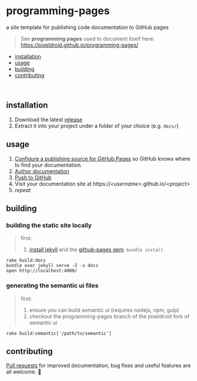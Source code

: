 # programming-pages

a site template for publishing code documentation to GitHub pages

> See **programming pages** used to document itself here: https://pixeldroid.github.io/programming-pages/

- [installation](#installation)
- [usage](#usage)
- [building](#building)
- [contributing](#contributing)

<br/>

## installation

1. Download the latest [release][releases]
1. Extract it into your project under a folder of your choice (e.g. `docs/`)


## usage

1. [Configure a publishing source for GitHub Pages][ghpages-howto] so GitHub knows where to find your documentation.
1. [Author documentation][author-documentation]
1. [Push to GitHub][push-to-github]
1. Visit your documentation site at https://_&lt;username&gt;_.github.io/_&lt;project&gt;_
1. _repeat_


## building

### building the static site locally

> first: <br>
> 1. [install jekyll][jekyll-install] and the [github-pages gem][ghpages-install]: `bundle install`

```console
rake build:docs
bundle exec jekyll serve -I -s docs
open http://localhost:4000/
```

### generating the semantic ui files

> first: <br>
> 1. ensure you can build semantic ui (requires nodejs, npm, gulp)
> 1. checkout the programming-pages branch of the pixeldroid fork of semantic ui

```console
rake build:semantic['/path/to/semantic']
```


## contributing

[Pull requests][pull-requests] for improved documentation, bug fixes and useful features are all welcome. :gift_heart:



[author-documentation]: https://pixeldroid.github.io/programming-pages/guides/Authoring-Documentation/#/guides/ "Authoring documentation using the programming pages site template"
[ghpages-howto]: https://help.github.com/articles/configuring-a-publishing-source-for-github-pages/ "How to Configure a publishing source for GitHub Pages"
[ghpages-install]: https://github.com/github/pages-gem "GitHub Pages Ruby Gem"
[jekyll-install]: https://jekyllrb.com/docs/installation/ "How to install Jekyll"
[pull-requests]: https://github.com/pixeldroid/programming-pages/pulls "Pull requests for the Programming Pages template project"
[push-to-github]: https://help.github.com/articles/pushing-to-a-remote/ "Pushing to a remote"
[releases]: https://github.com/pixeldroid/programming-pages/releases "Packaged releases of the Programming Pages template"
